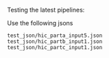 Testing the latest pipelines:

Use the following jsons
```
test_json/hic_parta_input5.json
test_json/hic_partb_input1.json
test_json/hic_partc_input1.json
```

